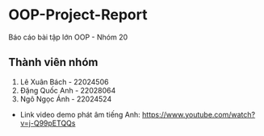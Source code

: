 # OOP-Project-Report
Báo cáo bài tập lớn OOP - Nhóm 20

## Thành viên nhóm
1. Lê Xuân Bách - 22024506
2. Đặng Quốc Anh - 22028064
3. Ngô Ngọc Ánh - 22024524

- Link video demo phát âm tiếng Anh: https://www.youtube.com/watch?v=j-Q99pETQQs
